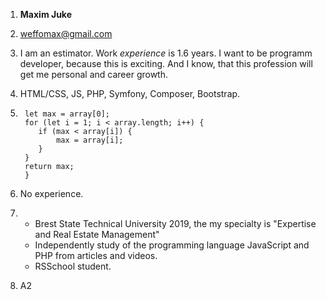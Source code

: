 1. **Maxim Juke**

1. weffomax@gmail.com

1. I am an estimator. Work _experience_ is 1.6 years. I want to be programm developer, because this is exciting. And I know, that this profession will get me personal and career growth.

1. HTML/CSS, JS, PHP, Symfony, Composer, Bootstrap.

1. ```
    let max = array[0];
    for (let i = 1; i < array.length; i++) {
       if (max < array[i]) {
           max = array[i];
       }
    }
    return max;
    }
   ```

1. No experience.

1. - Brest State Technical University 2019, the my specialty is "Expertise and Real Estate Management"
   - Independently study of the programming language JavaScript and PHP from articles and videos.
   - RSSchool student.

1. A2
